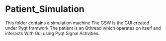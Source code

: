 # Patient_Simulation
This folder contains a simulation machine
The GSW is the GUI created under Pyqt framwork
The patient is an Qthread which operates on itself and interacts 
With Gui using Pyqt Signal Activities.
